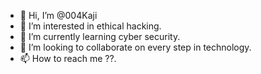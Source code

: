 - 👋 Hi, I’m @004Kaji
- 👀 I’m interested in ethical hacking.
- 🌱 I’m currently learning cyber security.
- 💞️ I’m looking to collaborate on every step in technology.
- 📫 How to reach me ??.

<!---
004Kaji/004Kaji is a ✨ special ✨ repository because its `README.md` (this file) appears on your GitHub profile.
You can click the Preview link to take a look at your changes.
--->
